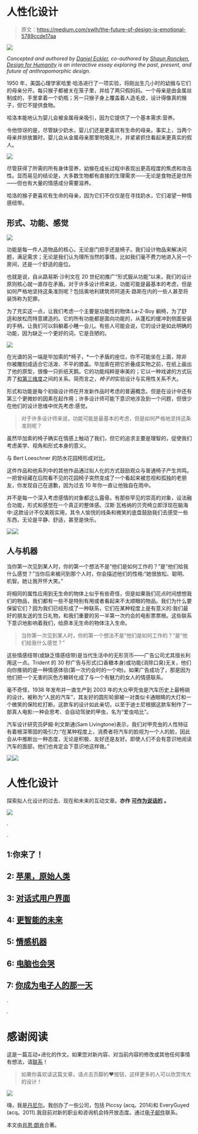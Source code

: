 # 人性化设计

> 原文：<https://medium.com/swlh/the-future-of-design-is-emotional-5789ccde17aa>

![](img/135d36980f1b4327c52976be7f9f969c.png)

*Concepted and authored by* [*Daniel Eckler*](http://danieleckler.com)*, co-authored by* [*Shaun Roncken*](http://shaunroncken.com)*,* [*Design for Humanity*](http://designforhumanity.danieleckler.com) *is an interactive essay exploring the past, present, and future of anthropomorphic design.*

1950 年，美国心理学家哈里·哈洛进行了一项实验，将刚出生几小时的幼猴与它们的母亲分开。每只猴子都被关在笼子里，并给了两只假妈妈。一个母亲是由金属丝制成的，手里拿着一个奶瓶；另一只猴子身上覆盖着人造毛皮，设计得像真的猴子，但它不提供食物。

哈洛本能地认为婴儿会被金属母亲吸引，因为它提供了一个基本需求:营养。

令他惊讶的是，尽管缺少奶水，婴儿们还是更喜欢有生命的母亲。事实上，当两个母亲并排放置时，婴儿会从金属母亲那里吮吸乳汁，并紧紧抓住看起来更真实的假人。

![](img/7e0ab763b1f950d28fce478f8f705ec9.png)

尽管获得了所需的所有身体营养，幼猴在成长过程中表现出更高程度的焦虑和攻击性。显而易见的结论是，大多数生物都有直接的生理需求——无论是食物还是住所——但也有大量的情感成分需要滋养。

哈洛的猴子更喜欢有生命的母亲，因为它们不仅仅是在寻找奶水，它们渴望一种情感纽带。

## 形式、功能、感觉

![](img/aeb1dd815cc8d838db3946bb187f4090.png)

功能是每一件人造物品的核心，无论是门把手还是椅子。我们设计物品来解决问题，满足需求；无论是我们认为理所当然的事情，比如我们毫不费力地进入另一个房间，还是一个舒适的座位。

也就是说，自从路易斯·沙利文在 20 世纪初推广“形式服从功能”以来，我们的设计原则核心就一直存在矛盾。对于许多设计师来说，功能可能是最基本的考虑，但是如何严格地坚持这条准则呢？包括奥地利建筑师阿道夫·路斯在内的一些人甚至将装饰称为犯罪。

为了充实这一点，让我们考虑一个主要是功能性的物体:La-Z-Boy 躺椅，为了舒适和放松而特意建造的。它的所有功能都是面向功能的，从蓬松的缓冲到侧面安装的手柄，让我们可以斜躺着小睡一会儿。有些人可能会说，它的设计是如此明确的功能，因为缺乏一个更好的词，它是丑陋的。

![](img/82eb197e67eef9ca84788b5cd4490fe6.png)

在光谱的另一端是毕加索的*椅子，*一个矛盾的座位，你不可能坐在上面，除非你被雕刻成适合它活泼、不平的膝盖。毕加索在把它折叠成实物之前，在纸上画出了他的原型，很像一只折纸天鹅。它的功能纯粹是审美的；它以一种戏谑的方式玩弄了[和第三维度](http://www.moma.org/m/tours/41/tour_stops/555?locale=en)之间的关系。简而言之，*椅子的*实验设计与实用性关系不大。

形式和功能是每个初级设计师在开发新作品时考虑的普遍概念。但是在设计中还有第三个更微妙的因素在起作用；许多设计师可能下意识地涉及到一个问题，但很少在他们的设计思维中优先考虑:感觉。

> 对于许多设计师来说，功能可能是最基本的考虑，但是如何严格地坚持这条准则呢？

虽然毕加索的椅子确实在情感上触动了我们，但它的追求主要是理智的，促使我们考虑美学、视角和形式本身的意义。

与 Bert Loeschner 的防水花园椅形成对比。

这件作品和他系列中的其他作品通过拟人化的方式鼓励观众与普通椅子产生共鸣。一把曾经藏在后院看不见的花园椅子突然变成了一个看起来被忽视和孤独的老朋友，你发现自己在道歉，因为过去 10 年你一直让他独自在雨中。

并不是每一个深入考虑感情的对象都这么露骨。有那些罕见的崇高的对象，设法融合功能，形式和感觉在一个真正的整体感。汉斯·瓦格纳的贝壳椅立即浮现在脑海中:这款设计不仅美观实用，其令人愉悦的线条和微笑的底盘鼓励我们去感受一些东西，无论是平静、舒适，甚至是快乐。

![](img/a74e4b5a1708db189c083dddfb0ba18f.png)[![](img/72e482042ff31bb66a1c16f4bf2ce18b.png)](http://www.danieleckler.com/ideas)

## 人与机器

当你第一次见到某人时，你的第一个想法不是“他们是如何工作的？”是“他们给我什么感觉？”当你后来被问到那个人时，你会描述他们的性格:“她很放松、聪明、机智。她让我开怀大笑。”

将相同的属性应用到无生命的物体上似乎有些奇怪，但是如果我们花点时间想想我们的物品，我们都有一些不是特别有用或者看起来不太顺眼的物品。我们为什么要保留它们？因为我们已经形成了一种联系，它们在某种程度上是有意义的:我们最好的朋友送的生日礼物，和我们重要的另一半第一次约会的电影票票根。这些联系下意识地影响着我们，给原本无生命的物体注入生命。

> 当你第一次见到某人时，你的第一个想法不是“他们是如何工作的？”是“他们给我什么感觉？”

这些情感纽带(或缺乏情感纽带)是当代生活中的无形货币——广告公司尤其擅长利用这一点。Trident 的 30 秒广告与形式(口香糖本身)或功能(消除口臭)无关，他们向你推销的是一种情感体验(第一次约会时的一个吻)。如果广告成功了，那是因为他们把一个无害的灰色方糖转化成了与一个有魅力的女人的情感联系。

毫不奇怪，1938 年发布并一直生产到 2003 年的大众甲壳虫是汽车历史上最畅销的设计。被称为“人民的汽车”，其友好的圆形轮廓被一对类似卡通眼睛的大灯和一个微笑的保险杠打断。这款车的设计如此亲切，以至于迪士尼根据这款车制作了一部真人电影:一种会思考、会自动驾驶的甲虫，名为“爱虫哈比”。

汽车设计研究员萨姆·利文斯通(Sam Livingtone)表示，我们对甲壳虫的人性特征有着根深蒂固的吸引力:“在某种程度上，消费者将汽车的脸视为一个人的脸，因此会从中推断出一种态度，无论是积极、友好还是友好。即使人们不会有意识地阅读汽车的面部，他们也肯定会下意识地这样做。”

![](img/12948925ae7eae50f5e13d44267b41c0.png)[![](img/72e482042ff31bb66a1c16f4bf2ce18b.png)](http://www.danieleckler.com/ideas)

# 人性化设计

探索拟人化设计的过去、现在和未来的互动文章。**亦作** [**可作为说话的**](http://designforhumanity.danieleckler.com) **。**

![](img/f4089af29c45c8f44f8aab4c28655028.png)

.

.

## 1:你来了！

## 2: [苹果，原始人类](/user-experience-design-1/the-design-secret-apple-stole-from-volkswagen-66a20d17a609#.usddbpwou)

## 3: [对话式用户界面](/life-learning/the-future-of-cui-isn-t-conversational-fa3d9458c2b5#.aat7yx6ei)

## 4: [更智能的未来](/swlh/how-to-design-a-cui-59f1fb3f35fc#.n1o4necvk)

## 5: [情感机器](/swlh/the-future-of-emoji-accced8e7108#.qt0io7nfl)

## 6: [电脑也会哭](/the-mission/siri-will-you-ever-understand-me-e5747ab73b08#.sv5wccxk0)

## 7: [你成为电子人的那一天](/@danieleckler/d7f5abf88be2)

.

.

# 感谢阅读

这是一篇互动+进化的作文。如果您对新内容、对当前内容的修改或其他任何事情有想法，请[联系](mailto:hi@danieleckler.com)！

> 如果你喜欢读这篇文章，请点击页脚的♥按钮，这样更多的人可以欣赏伟大的设计！

![](img/45ff758264ee206651b594f2c1cd505c.png)

嗨，我是[丹尼尔](http://www.danieleckler.com)。我创办了一些公司，包括 Piccsy (acq。2014)和 EveryGuyed (acq。2011).我目前对新的职业和咨询机会持开放态度。通过[电子邮件](mailto:hi@danieleckler.com)联系。

本文由[肖恩·朗肯](http://www.shaunroncken.com/)合著。
